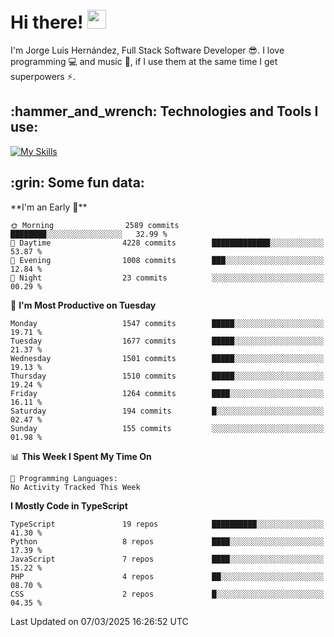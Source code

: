 <h1 align="left">
 <abc>
  <br>Hi there! <img src="https://user-images.githubusercontent.com/42378118/110234147-e3259600-7f4e-11eb-95be-0c4047144dea.gif" width="30"><br>
 </abc>
</h1>

I'm Jorge Luis Hernández, Full Stack Software Developer :sunglasses:. I love programming :computer: and music :musical_score:, if I use them at the same time I get superpowers :zap:. 


<h2 align="left">:hammer_and_wrench: Technologies and Tools I use:</h2>

[![My Skills](https://skillicons.dev/icons?i=js,ts,html,css,py,vue,react,next,nest,postgres,mysql)](https://skillicons.dev)

<h2 align="left">:grin: Some fun data:</h2>
<!--START_SECTION:waka-->
**I'm an Early 🐤** 

```text
🌞 Morning                2589 commits        ████████░░░░░░░░░░░░░░░░░   32.99 % 
🌆 Daytime                4228 commits        █████████████░░░░░░░░░░░░   53.87 % 
🌃 Evening                1008 commits        ███░░░░░░░░░░░░░░░░░░░░░░   12.84 % 
🌙 Night                  23 commits          ░░░░░░░░░░░░░░░░░░░░░░░░░   00.29 % 
```
📅 **I'm Most Productive on Tuesday** 

```text
Monday                   1547 commits        █████░░░░░░░░░░░░░░░░░░░░   19.71 % 
Tuesday                  1677 commits        █████░░░░░░░░░░░░░░░░░░░░   21.37 % 
Wednesday                1501 commits        █████░░░░░░░░░░░░░░░░░░░░   19.13 % 
Thursday                 1510 commits        █████░░░░░░░░░░░░░░░░░░░░   19.24 % 
Friday                   1264 commits        ████░░░░░░░░░░░░░░░░░░░░░   16.11 % 
Saturday                 194 commits         █░░░░░░░░░░░░░░░░░░░░░░░░   02.47 % 
Sunday                   155 commits         ░░░░░░░░░░░░░░░░░░░░░░░░░   01.98 % 
```


📊 **This Week I Spent My Time On** 

```text
💬 Programming Languages: 
No Activity Tracked This Week
```

**I Mostly Code in TypeScript** 

```text
TypeScript               19 repos            ██████████░░░░░░░░░░░░░░░   41.30 % 
Python                   8 repos             ████░░░░░░░░░░░░░░░░░░░░░   17.39 % 
JavaScript               7 repos             ████░░░░░░░░░░░░░░░░░░░░░   15.22 % 
PHP                      4 repos             ██░░░░░░░░░░░░░░░░░░░░░░░   08.70 % 
CSS                      2 repos             █░░░░░░░░░░░░░░░░░░░░░░░░   04.35 % 
```




 Last Updated on 07/03/2025 16:26:52 UTC
<!--END_SECTION:waka-->
